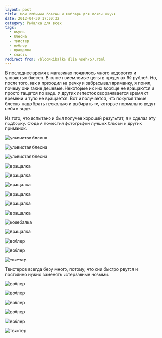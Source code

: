 ```yaml
---
layout: post
title: Мои любимые блесны и воблеры для ловли окуня
date: 2012-04-30 17:30:32
category: Рыбалка для всех
tags:
  - окунь
  - блесна
  - твистер
  - воблер
  - вращалка
  - снасть
redirect_from: /blog/Ribalka_dlia_vseh/57.html
---
```

В последнее время в магазинах появилось много недорогих и уловистых
блесен. Вполне приемлемые цены в пределах 50 рублей. Но, после того, как
я приходил на речку и забрасывал приманку, я понял, почему они такие
дешевые. Некоторые их них вообще не вращаются и просто тащатся по воде.
У других лепесток сворачивается время от времени и тупо не вращается.
Вот и получается, что покупая такие блесны надо брать несколько и
выбирать те, которые нормально ведут себя в воде.

Из того, что испытано и был получен хороший результат, я и сделал эту
подборку. Сюда я поместил фотографии лучших блесен и других приманок.

![уловистая
блесна](/uploads/images/00/00/01/2012/04/30/dc25d5.jpg)

![уловистая
блесна](/uploads/images/00/00/01/2012/04/30/b6478d.jpg)

![уловистая
блесна](/uploads/images/00/00/01/2012/04/30/4e25c4.jpg)

![вращалка](/uploads/images/00/00/01/2012/04/30/64b18f.jpg)

![вращалка](/uploads/images/00/00/01/2012/04/30/10fcbc.jpg)

![вращалка](/uploads/images/00/00/01/2012/04/30/f0308b.jpg)

![вращалка](/uploads/images/00/00/01/2012/04/30/fc219e.jpg)

![вращалка](/uploads/images/00/00/01/2012/04/30/17085d.jpg)

![вращалка](/uploads/images/00/00/01/2012/04/30/6d4141.jpg)

![колебалка](/uploads/images/00/00/01/2012/04/30/51f65a.jpg)

![вращалка](/uploads/images/00/00/01/2012/04/30/76f37f.jpg)

![воблер](/uploads/images/00/00/01/2012/04/30/031629.jpg)

![воблер](/uploads/images/00/00/01/2012/04/30/1bd53e.jpg)

![твистер](/uploads/images/00/00/01/2012/04/30/a896a3.jpg)

Твистеров всегда беру много, потому, что они быстро рвутся и постоянно
нужно заменять истерзанные новыми.

![воблер](/uploads/images/00/00/01/2012/04/30/9dd03f.jpg)

![воблер](/uploads/images/00/00/01/2012/05/01/e8cbeb.jpg)

![воблер](/uploads/images/00/00/01/2012/05/01/8221ae.jpg)

![воблер](/uploads/images/00/00/01/2012/05/01/f2d8a2.jpg)

![воблер](/uploads/images/00/00/01/2012/05/01/d5de6c.jpg)

![твистер](/uploads/images/00/00/01/2012/05/01/19f450.jpg)
